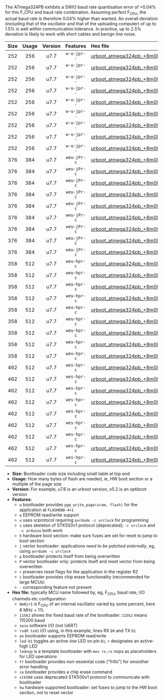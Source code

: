 The ATmega324PB exhibits a SWIO baud rate quantisation error of +0.04% for this F_CPU and baud rate combination. Assuming perfect F<sub>CPU</sub>, the actual baud rate is therefore 0.04% higher than wanted. An overall deviation (including that of the oscillator and that of the uploading computer) of up to 1.5% is well within communication tolerance. In practice, up to 2.5% deviation is likely to work with short cables and benign line noise.

|Size|Usage|Version|Features|Hex file|
|:-:|:-:|:-:|:-:|:--|
|252|256|u7.7|`w-u-jpr--`|[urboot_atmega324pb_+8m0l+3_++28k8_swio_rxd0_txd1_led+b0.hex](https://raw.githubusercontent.com/stefanrueger/urboot.hex/main/mcus/atmega324pb/internal_oscillator/fcpu_+8m0l+3/br_++28k8/urboot_atmega324pb_+8m0l+3_++28k8_swio_rxd0_txd1_led+b0.hex)|
|252|256|u7.7|`w-u-jpr--`|[urboot_atmega324pb_+8m0l+3_++28k8_swio_rxd0_txd1_led+b7.hex](https://raw.githubusercontent.com/stefanrueger/urboot.hex/main/mcus/atmega324pb/internal_oscillator/fcpu_+8m0l+3/br_++28k8/urboot_atmega324pb_+8m0l+3_++28k8_swio_rxd0_txd1_led+b7.hex)|
|252|256|u7.7|`w-u-jpr--`|[urboot_atmega324pb_+8m0l+3_++28k8_swio_rxd0_txd1_lednop.hex](https://raw.githubusercontent.com/stefanrueger/urboot.hex/main/mcus/atmega324pb/internal_oscillator/fcpu_+8m0l+3/br_++28k8/urboot_atmega324pb_+8m0l+3_++28k8_swio_rxd0_txd1_lednop.hex)|
|252|256|u7.7|`w-u-jpr--`|[urboot_atmega324pb_+8m0l+3_++28k8_swio_rxd2_txd3_led+b0.hex](https://raw.githubusercontent.com/stefanrueger/urboot.hex/main/mcus/atmega324pb/internal_oscillator/fcpu_+8m0l+3/br_++28k8/urboot_atmega324pb_+8m0l+3_++28k8_swio_rxd2_txd3_led+b0.hex)|
|252|256|u7.7|`w-u-jpr--`|[urboot_atmega324pb_+8m0l+3_++28k8_swio_rxd2_txd3_led+b7.hex](https://raw.githubusercontent.com/stefanrueger/urboot.hex/main/mcus/atmega324pb/internal_oscillator/fcpu_+8m0l+3/br_++28k8/urboot_atmega324pb_+8m0l+3_++28k8_swio_rxd2_txd3_led+b7.hex)|
|252|256|u7.7|`w-u-jpr--`|[urboot_atmega324pb_+8m0l+3_++28k8_swio_rxd2_txd3_lednop.hex](https://raw.githubusercontent.com/stefanrueger/urboot.hex/main/mcus/atmega324pb/internal_oscillator/fcpu_+8m0l+3/br_++28k8/urboot_atmega324pb_+8m0l+3_++28k8_swio_rxd2_txd3_lednop.hex)|
|252|256|u7.7|`w-u-jpr--`|[urboot_atmega324pb_+8m0l+3_++28k8_swio_rxe2_txe3_led+b0.hex](https://raw.githubusercontent.com/stefanrueger/urboot.hex/main/mcus/atmega324pb/internal_oscillator/fcpu_+8m0l+3/br_++28k8/urboot_atmega324pb_+8m0l+3_++28k8_swio_rxe2_txe3_led+b0.hex)|
|252|256|u7.7|`w-u-jpr--`|[urboot_atmega324pb_+8m0l+3_++28k8_swio_rxe2_txe3_led+b7.hex](https://raw.githubusercontent.com/stefanrueger/urboot.hex/main/mcus/atmega324pb/internal_oscillator/fcpu_+8m0l+3/br_++28k8/urboot_atmega324pb_+8m0l+3_++28k8_swio_rxe2_txe3_led+b7.hex)|
|252|256|u7.7|`w-u-jpr--`|[urboot_atmega324pb_+8m0l+3_++28k8_swio_rxe2_txe3_lednop.hex](https://raw.githubusercontent.com/stefanrueger/urboot.hex/main/mcus/atmega324pb/internal_oscillator/fcpu_+8m0l+3/br_++28k8/urboot_atmega324pb_+8m0l+3_++28k8_swio_rxe2_txe3_lednop.hex)|
|376|384|u7.7|`weu-jPr-c`|[urboot_atmega324pb_+8m0l+3_++28k8_swio_rxd0_txd1_ee_led+b0_fr_ce.hex](https://raw.githubusercontent.com/stefanrueger/urboot.hex/main/mcus/atmega324pb/internal_oscillator/fcpu_+8m0l+3/br_++28k8/urboot_atmega324pb_+8m0l+3_++28k8_swio_rxd0_txd1_ee_led+b0_fr_ce.hex)|
|376|384|u7.7|`weu-jPr-c`|[urboot_atmega324pb_+8m0l+3_++28k8_swio_rxd0_txd1_ee_led+b7_fr_ce.hex](https://raw.githubusercontent.com/stefanrueger/urboot.hex/main/mcus/atmega324pb/internal_oscillator/fcpu_+8m0l+3/br_++28k8/urboot_atmega324pb_+8m0l+3_++28k8_swio_rxd0_txd1_ee_led+b7_fr_ce.hex)|
|376|384|u7.7|`weu-jPr-c`|[urboot_atmega324pb_+8m0l+3_++28k8_swio_rxd0_txd1_ee_lednop_fr_ce.hex](https://raw.githubusercontent.com/stefanrueger/urboot.hex/main/mcus/atmega324pb/internal_oscillator/fcpu_+8m0l+3/br_++28k8/urboot_atmega324pb_+8m0l+3_++28k8_swio_rxd0_txd1_ee_lednop_fr_ce.hex)|
|376|384|u7.7|`weu-jPr-c`|[urboot_atmega324pb_+8m0l+3_++28k8_swio_rxd2_txd3_ee_led+b0_fr_ce.hex](https://raw.githubusercontent.com/stefanrueger/urboot.hex/main/mcus/atmega324pb/internal_oscillator/fcpu_+8m0l+3/br_++28k8/urboot_atmega324pb_+8m0l+3_++28k8_swio_rxd2_txd3_ee_led+b0_fr_ce.hex)|
|376|384|u7.7|`weu-jPr-c`|[urboot_atmega324pb_+8m0l+3_++28k8_swio_rxd2_txd3_ee_led+b7_fr_ce.hex](https://raw.githubusercontent.com/stefanrueger/urboot.hex/main/mcus/atmega324pb/internal_oscillator/fcpu_+8m0l+3/br_++28k8/urboot_atmega324pb_+8m0l+3_++28k8_swio_rxd2_txd3_ee_led+b7_fr_ce.hex)|
|376|384|u7.7|`weu-jPr-c`|[urboot_atmega324pb_+8m0l+3_++28k8_swio_rxd2_txd3_ee_lednop_fr_ce.hex](https://raw.githubusercontent.com/stefanrueger/urboot.hex/main/mcus/atmega324pb/internal_oscillator/fcpu_+8m0l+3/br_++28k8/urboot_atmega324pb_+8m0l+3_++28k8_swio_rxd2_txd3_ee_lednop_fr_ce.hex)|
|376|384|u7.7|`weu-jPr-c`|[urboot_atmega324pb_+8m0l+3_++28k8_swio_rxe2_txe3_ee_led+b0_fr_ce.hex](https://raw.githubusercontent.com/stefanrueger/urboot.hex/main/mcus/atmega324pb/internal_oscillator/fcpu_+8m0l+3/br_++28k8/urboot_atmega324pb_+8m0l+3_++28k8_swio_rxe2_txe3_ee_led+b0_fr_ce.hex)|
|376|384|u7.7|`weu-jPr-c`|[urboot_atmega324pb_+8m0l+3_++28k8_swio_rxe2_txe3_ee_led+b7_fr_ce.hex](https://raw.githubusercontent.com/stefanrueger/urboot.hex/main/mcus/atmega324pb/internal_oscillator/fcpu_+8m0l+3/br_++28k8/urboot_atmega324pb_+8m0l+3_++28k8_swio_rxe2_txe3_ee_led+b7_fr_ce.hex)|
|376|384|u7.7|`weu-jPr-c`|[urboot_atmega324pb_+8m0l+3_++28k8_swio_rxe2_txe3_ee_lednop_fr_ce.hex](https://raw.githubusercontent.com/stefanrueger/urboot.hex/main/mcus/atmega324pb/internal_oscillator/fcpu_+8m0l+3/br_++28k8/urboot_atmega324pb_+8m0l+3_++28k8_swio_rxe2_txe3_ee_lednop_fr_ce.hex)|
|358|512|u7.7|`weu-hpr-c`|[urboot_atmega324pb_+8m0l+3_++28k8_swio_rxd0_txd1_ee_led+b0_fr_ce_hw.hex](https://raw.githubusercontent.com/stefanrueger/urboot.hex/main/mcus/atmega324pb/internal_oscillator/fcpu_+8m0l+3/br_++28k8/urboot_atmega324pb_+8m0l+3_++28k8_swio_rxd0_txd1_ee_led+b0_fr_ce_hw.hex)|
|358|512|u7.7|`weu-hpr-c`|[urboot_atmega324pb_+8m0l+3_++28k8_swio_rxd0_txd1_ee_led+b7_fr_ce_hw.hex](https://raw.githubusercontent.com/stefanrueger/urboot.hex/main/mcus/atmega324pb/internal_oscillator/fcpu_+8m0l+3/br_++28k8/urboot_atmega324pb_+8m0l+3_++28k8_swio_rxd0_txd1_ee_led+b7_fr_ce_hw.hex)|
|358|512|u7.7|`weu-hpr-c`|[urboot_atmega324pb_+8m0l+3_++28k8_swio_rxd0_txd1_ee_lednop_fr_ce_hw.hex](https://raw.githubusercontent.com/stefanrueger/urboot.hex/main/mcus/atmega324pb/internal_oscillator/fcpu_+8m0l+3/br_++28k8/urboot_atmega324pb_+8m0l+3_++28k8_swio_rxd0_txd1_ee_lednop_fr_ce_hw.hex)|
|358|512|u7.7|`weu-hpr-c`|[urboot_atmega324pb_+8m0l+3_++28k8_swio_rxd2_txd3_ee_led+b0_fr_ce_hw.hex](https://raw.githubusercontent.com/stefanrueger/urboot.hex/main/mcus/atmega324pb/internal_oscillator/fcpu_+8m0l+3/br_++28k8/urboot_atmega324pb_+8m0l+3_++28k8_swio_rxd2_txd3_ee_led+b0_fr_ce_hw.hex)|
|358|512|u7.7|`weu-hpr-c`|[urboot_atmega324pb_+8m0l+3_++28k8_swio_rxd2_txd3_ee_led+b7_fr_ce_hw.hex](https://raw.githubusercontent.com/stefanrueger/urboot.hex/main/mcus/atmega324pb/internal_oscillator/fcpu_+8m0l+3/br_++28k8/urboot_atmega324pb_+8m0l+3_++28k8_swio_rxd2_txd3_ee_led+b7_fr_ce_hw.hex)|
|358|512|u7.7|`weu-hpr-c`|[urboot_atmega324pb_+8m0l+3_++28k8_swio_rxd2_txd3_ee_lednop_fr_ce_hw.hex](https://raw.githubusercontent.com/stefanrueger/urboot.hex/main/mcus/atmega324pb/internal_oscillator/fcpu_+8m0l+3/br_++28k8/urboot_atmega324pb_+8m0l+3_++28k8_swio_rxd2_txd3_ee_lednop_fr_ce_hw.hex)|
|358|512|u7.7|`weu-hpr-c`|[urboot_atmega324pb_+8m0l+3_++28k8_swio_rxe2_txe3_ee_led+b0_fr_ce_hw.hex](https://raw.githubusercontent.com/stefanrueger/urboot.hex/main/mcus/atmega324pb/internal_oscillator/fcpu_+8m0l+3/br_++28k8/urboot_atmega324pb_+8m0l+3_++28k8_swio_rxe2_txe3_ee_led+b0_fr_ce_hw.hex)|
|358|512|u7.7|`weu-hpr-c`|[urboot_atmega324pb_+8m0l+3_++28k8_swio_rxe2_txe3_ee_led+b7_fr_ce_hw.hex](https://raw.githubusercontent.com/stefanrueger/urboot.hex/main/mcus/atmega324pb/internal_oscillator/fcpu_+8m0l+3/br_++28k8/urboot_atmega324pb_+8m0l+3_++28k8_swio_rxe2_txe3_ee_led+b7_fr_ce_hw.hex)|
|358|512|u7.7|`weu-hpr-c`|[urboot_atmega324pb_+8m0l+3_++28k8_swio_rxe2_txe3_ee_lednop_fr_ce_hw.hex](https://raw.githubusercontent.com/stefanrueger/urboot.hex/main/mcus/atmega324pb/internal_oscillator/fcpu_+8m0l+3/br_++28k8/urboot_atmega324pb_+8m0l+3_++28k8_swio_rxe2_txe3_ee_lednop_fr_ce_hw.hex)|
|462|512|u7.7|`wes-hpr-c`|[urboot_atmega324pb_+8m0l+3_++28k8_swio_rxd0_txd1_ee_led+b0_fr_ce_stk500_hw.hex](https://raw.githubusercontent.com/stefanrueger/urboot.hex/main/mcus/atmega324pb/internal_oscillator/fcpu_+8m0l+3/br_++28k8/urboot_atmega324pb_+8m0l+3_++28k8_swio_rxd0_txd1_ee_led+b0_fr_ce_stk500_hw.hex)|
|462|512|u7.7|`wes-hpr-c`|[urboot_atmega324pb_+8m0l+3_++28k8_swio_rxd0_txd1_ee_led+b7_fr_ce_stk500_hw.hex](https://raw.githubusercontent.com/stefanrueger/urboot.hex/main/mcus/atmega324pb/internal_oscillator/fcpu_+8m0l+3/br_++28k8/urboot_atmega324pb_+8m0l+3_++28k8_swio_rxd0_txd1_ee_led+b7_fr_ce_stk500_hw.hex)|
|462|512|u7.7|`wes-hpr-c`|[urboot_atmega324pb_+8m0l+3_++28k8_swio_rxd0_txd1_ee_lednop_fr_ce_stk500_hw.hex](https://raw.githubusercontent.com/stefanrueger/urboot.hex/main/mcus/atmega324pb/internal_oscillator/fcpu_+8m0l+3/br_++28k8/urboot_atmega324pb_+8m0l+3_++28k8_swio_rxd0_txd1_ee_lednop_fr_ce_stk500_hw.hex)|
|462|512|u7.7|`wes-hpr-c`|[urboot_atmega324pb_+8m0l+3_++28k8_swio_rxd2_txd3_ee_led+b0_fr_ce_stk500_hw.hex](https://raw.githubusercontent.com/stefanrueger/urboot.hex/main/mcus/atmega324pb/internal_oscillator/fcpu_+8m0l+3/br_++28k8/urboot_atmega324pb_+8m0l+3_++28k8_swio_rxd2_txd3_ee_led+b0_fr_ce_stk500_hw.hex)|
|462|512|u7.7|`wes-hpr-c`|[urboot_atmega324pb_+8m0l+3_++28k8_swio_rxd2_txd3_ee_led+b7_fr_ce_stk500_hw.hex](https://raw.githubusercontent.com/stefanrueger/urboot.hex/main/mcus/atmega324pb/internal_oscillator/fcpu_+8m0l+3/br_++28k8/urboot_atmega324pb_+8m0l+3_++28k8_swio_rxd2_txd3_ee_led+b7_fr_ce_stk500_hw.hex)|
|462|512|u7.7|`wes-hpr-c`|[urboot_atmega324pb_+8m0l+3_++28k8_swio_rxd2_txd3_ee_lednop_fr_ce_stk500_hw.hex](https://raw.githubusercontent.com/stefanrueger/urboot.hex/main/mcus/atmega324pb/internal_oscillator/fcpu_+8m0l+3/br_++28k8/urboot_atmega324pb_+8m0l+3_++28k8_swio_rxd2_txd3_ee_lednop_fr_ce_stk500_hw.hex)|
|462|512|u7.7|`wes-hpr-c`|[urboot_atmega324pb_+8m0l+3_++28k8_swio_rxe2_txe3_ee_led+b0_fr_ce_stk500_hw.hex](https://raw.githubusercontent.com/stefanrueger/urboot.hex/main/mcus/atmega324pb/internal_oscillator/fcpu_+8m0l+3/br_++28k8/urboot_atmega324pb_+8m0l+3_++28k8_swio_rxe2_txe3_ee_led+b0_fr_ce_stk500_hw.hex)|
|462|512|u7.7|`wes-hpr-c`|[urboot_atmega324pb_+8m0l+3_++28k8_swio_rxe2_txe3_ee_led+b7_fr_ce_stk500_hw.hex](https://raw.githubusercontent.com/stefanrueger/urboot.hex/main/mcus/atmega324pb/internal_oscillator/fcpu_+8m0l+3/br_++28k8/urboot_atmega324pb_+8m0l+3_++28k8_swio_rxe2_txe3_ee_led+b7_fr_ce_stk500_hw.hex)|
|462|512|u7.7|`wes-hpr-c`|[urboot_atmega324pb_+8m0l+3_++28k8_swio_rxe2_txe3_ee_lednop_fr_ce_stk500_hw.hex](https://raw.githubusercontent.com/stefanrueger/urboot.hex/main/mcus/atmega324pb/internal_oscillator/fcpu_+8m0l+3/br_++28k8/urboot_atmega324pb_+8m0l+3_++28k8_swio_rxe2_txe3_ee_lednop_fr_ce_stk500_hw.hex)|

- **Size:** Bootloader code size including small table at top end
- **Usage:** How many bytes of flash are needed, ie, HW boot section or a multiple of the page size
- **Version:** For example, u7.6 is an urboot version, o5.2 is an optiboot version
- **Features:**
  + `w` bootloader provides `pgm_write_page(sram, flash)` for the application at `FLASHEND-4+1`
  + `e` EEPROM read/write support
  + `u` uses urprotocol requiring `avrdude -c urclock` for programming
  + `s` uses skeleton of STK500v1 protocol (deprecated); `-c urclock` and `-c arduino` both work
  + `h` hardware boot section: make sure fuses are set for reset to jump to boot section
  + `j` vector bootloader: applications *need to be patched externally*, eg, using `avrdude -c urclock`
  + `p` bootloader protects itself from being overwritten
  + `P` vector bootloader only: protects itself and reset vector from being overwritten
  + `r` preserves reset flags for the application in the register R2
  + `c` bootloader provides chip erase functionality (recommended for large MCUs)
  + `-` corresponding feature not present
- **Hex file:** typically MCU name followed by, eg, F<sub>CPU</sub>, baud rate, I/O channels etc configuration
  + `8m0j+1` is F<sub>CPU</sub> of an internal oscillator varied by some percent, here 8 MHz + 1%
  + `115k2` shows the fixed baud rate of the bootloader: `115k2` means 115200 baud
  + `swio` software I/O (not UART)
  + `rxd0 txd1` I/O using, in this example, lines RX `D0` and TX `D1`
  + `ee` bootloader supports EEPROM read/write
  + `led-b1` toggles an active-low LED on pin `B1`, `+` designates an active-high LED
  + `lednop` is a template bootloader with `mov rx,rx` nops as placeholders for LED operations
  + `fr` bootloader provides non-essential code ("frills") for smoother error handling
  + `ce` bootloader provides a chip erase command
  + `stk500` uses deprecated STK500v1 protocol to communicate with bootloader
  + `hw` hardware supported bootloader: set fuses to jump to the HW boot section, not to reset vector
